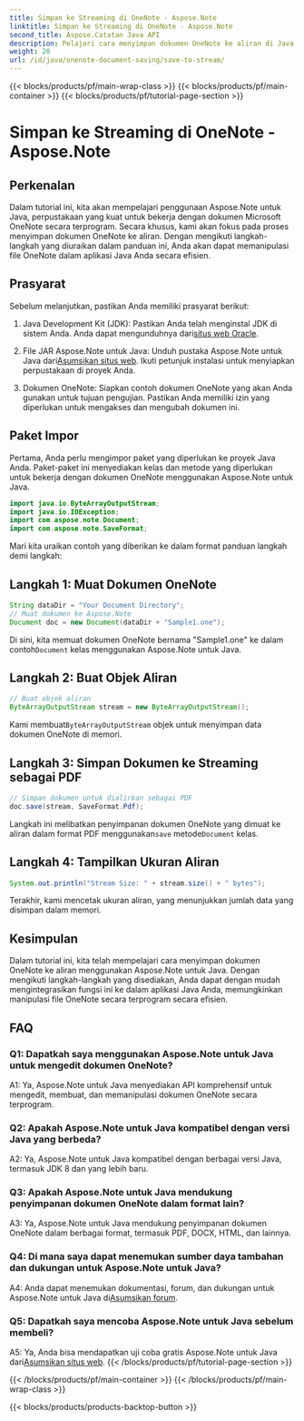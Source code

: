 ```yaml
---
title: Simpan ke Streaming di OneNote - Aspose.Note
linktitle: Simpan ke Streaming di OneNote - Aspose.Note
second_title: Aspose.Catatan Java API
description: Pelajari cara menyimpan dokumen OneNote ke aliran di Java menggunakan Aspose.Note. Integrasikan fungsi ini dengan mudah ke dalam aplikasi Anda.
weight: 20
url: /id/java/onenote-document-saving/save-to-stream/
---
```


{{< blocks/products/pf/main-wrap-class >}}
{{< blocks/products/pf/main-container >}}
{{< blocks/products/pf/tutorial-page-section >}}

# Simpan ke Streaming di OneNote - Aspose.Note

## Perkenalan

Dalam tutorial ini, kita akan mempelajari penggunaan Aspose.Note untuk Java, perpustakaan yang kuat untuk bekerja dengan dokumen Microsoft OneNote secara terprogram. Secara khusus, kami akan fokus pada proses menyimpan dokumen OneNote ke aliran. Dengan mengikuti langkah-langkah yang diuraikan dalam panduan ini, Anda akan dapat memanipulasi file OneNote dalam aplikasi Java Anda secara efisien.

## Prasyarat

Sebelum melanjutkan, pastikan Anda memiliki prasyarat berikut:

1.  Java Development Kit (JDK): Pastikan Anda telah menginstal JDK di sistem Anda. Anda dapat mengunduhnya dari[situs web Oracle](https://www.oracle.com/java/technologies/javase-jdk11-downloads.html).
   
2.  File JAR Aspose.Note untuk Java: Unduh pustaka Aspose.Note untuk Java dari[Asumsikan situs web](https://releases.aspose.com/note/java/). Ikuti petunjuk instalasi untuk menyiapkan perpustakaan di proyek Anda.

3. Dokumen OneNote: Siapkan contoh dokumen OneNote yang akan Anda gunakan untuk tujuan pengujian. Pastikan Anda memiliki izin yang diperlukan untuk mengakses dan mengubah dokumen ini.

## Paket Impor

Pertama, Anda perlu mengimpor paket yang diperlukan ke proyek Java Anda. Paket-paket ini menyediakan kelas dan metode yang diperlukan untuk bekerja dengan dokumen OneNote menggunakan Aspose.Note untuk Java.

```java
import java.io.ByteArrayOutputStream;
import java.io.IOException;
import com.aspose.note.Document;
import com.aspose.note.SaveFormat;
```

Mari kita uraikan contoh yang diberikan ke dalam format panduan langkah demi langkah:

## Langkah 1: Muat Dokumen OneNote

```java
String dataDir = "Your Document Directory";
// Muat dokumen ke Aspose.Note
Document doc = new Document(dataDir + "Sample1.one");
```

 Di sini, kita memuat dokumen OneNote bernama "Sample1.one" ke dalam contoh`Document` kelas menggunakan Aspose.Note untuk Java.

## Langkah 2: Buat Objek Aliran

```java
// Buat objek aliran
ByteArrayOutputStream stream = new ByteArrayOutputStream();
```

 Kami membuat`ByteArrayOutputStream` objek untuk menyimpan data dokumen OneNote di memori.

## Langkah 3: Simpan Dokumen ke Streaming sebagai PDF

```java
// Simpan dokumen untuk dialirkan sebagai PDF
doc.save(stream, SaveFormat.Pdf);
```

 Langkah ini melibatkan penyimpanan dokumen OneNote yang dimuat ke aliran dalam format PDF menggunakan`save` metode`Document` kelas.

## Langkah 4: Tampilkan Ukuran Aliran

```java
System.out.println("Stream Size: " + stream.size() + " bytes");
```

Terakhir, kami mencetak ukuran aliran, yang menunjukkan jumlah data yang disimpan dalam memori.

## Kesimpulan

Dalam tutorial ini, kita telah mempelajari cara menyimpan dokumen OneNote ke aliran menggunakan Aspose.Note untuk Java. Dengan mengikuti langkah-langkah yang disediakan, Anda dapat dengan mudah mengintegrasikan fungsi ini ke dalam aplikasi Java Anda, memungkinkan manipulasi file OneNote secara terprogram secara efisien.

## FAQ

### Q1: Dapatkah saya menggunakan Aspose.Note untuk Java untuk mengedit dokumen OneNote?

A1: Ya, Aspose.Note untuk Java menyediakan API komprehensif untuk mengedit, membuat, dan memanipulasi dokumen OneNote secara terprogram.

### Q2: Apakah Aspose.Note untuk Java kompatibel dengan versi Java yang berbeda?

A2: Ya, Aspose.Note untuk Java kompatibel dengan berbagai versi Java, termasuk JDK 8 dan yang lebih baru.

### Q3: Apakah Aspose.Note untuk Java mendukung penyimpanan dokumen OneNote dalam format lain?

A3: Ya, Aspose.Note untuk Java mendukung penyimpanan dokumen OneNote dalam berbagai format, termasuk PDF, DOCX, HTML, dan lainnya.

### Q4: Di mana saya dapat menemukan sumber daya tambahan dan dukungan untuk Aspose.Note untuk Java?

A4: Anda dapat menemukan dokumentasi, forum, dan dukungan untuk Aspose.Note untuk Java di[Asumsikan forum](https://forum.aspose.com/c/note/28).

### Q5: Dapatkah saya mencoba Aspose.Note untuk Java sebelum membeli?

 A5: Ya, Anda bisa mendapatkan uji coba gratis Aspose.Note untuk Java dari[Asumsikan situs web](https://releases.aspose.com/).
{{< /blocks/products/pf/tutorial-page-section >}}

{{< /blocks/products/pf/main-container >}}
{{< /blocks/products/pf/main-wrap-class >}}

{{< blocks/products/products-backtop-button >}}
